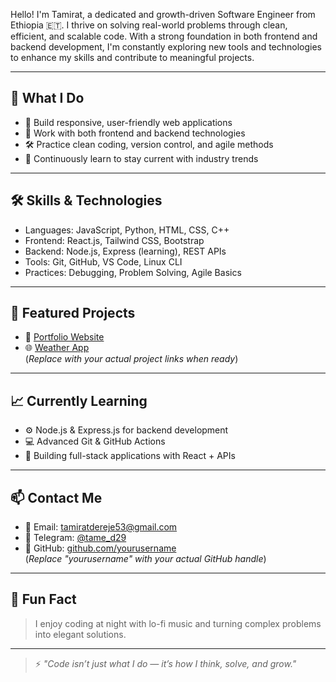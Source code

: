 

Hello! I'm Tamirat, a dedicated and growth-driven Software Engineer from Ethiopia 🇪🇹. I thrive on solving real-world problems through clean, efficient, and scalable code. With a strong foundation in both frontend and backend development, I'm constantly exploring new tools and technologies to enhance my skills and contribute to meaningful projects.

---

## 🚀 What I Do

- 🧠 Build responsive, user-friendly web applications
- 🔧 Work with both frontend and backend technologies
- 🛠️ Practice clean coding, version control, and agile methods
- 🌱 Continuously learn to stay current with industry trends

---

## 🛠️ Skills & Technologies

- Languages: JavaScript, Python, HTML, CSS, C++
- Frontend: React.js, Tailwind CSS, Bootstrap
- Backend: Node.js, Express (learning), REST APIs
- Tools: Git, GitHub, VS Code, Linux CLI
- Practices: Debugging, Problem Solving, Agile Basics

---

## 📂 Featured Projects

- 📱 [Portfolio Website](https://github.com/yourusername/portfolio)  
- 🌐 [Weather App](https://github.com/yourusername/weather-app)  
(*Replace with your actual project links when ready*)

---

## 📈 Currently Learning

- ⚙️ Node.js & Express.js for backend development  
- 💻 Advanced Git & GitHub Actions  
- 🧩 Building full-stack applications with React + APIs  

---

## 📫 Contact Me

- 📧 Email: [tamiratdereje53@gmail.com](mailto:tamiratdereje53@gmail.com)  
- 💬 Telegram: [@tame_d29](https://t.me/tame_d29)  
- 🔗 GitHub: [github.com/yourusername](https://github.com/yourusername)  
(*Replace "yourusername" with your actual GitHub handle*)

---

## 💬 Fun Fact

> I enjoy coding at night with lo-fi music and turning complex problems into elegant solutions.

---

> ⚡ *"Code isn’t just what I do — it’s how I think, solve, and grow."*
